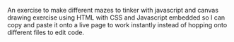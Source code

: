 An exercise to make different mazes to tinker with javascript and canvas drawing exercise
using HTML with CSS and Javascript embedded so I can copy and paste it onto a live page to work instantly instead of hopping onto different files to edit code.
